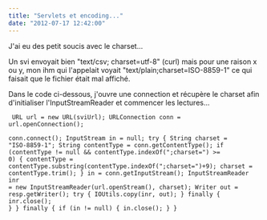 ```yaml
---
title: "Servlets et encoding..."
date: "2012-07-17 12:42:00"
---
```

J'ai eu des petit soucis avec le charset...

 Un svi envoyait bien "text/csv; charset=utf-8" (curl) mais pour une raison x ou y, mon ihm qui l'appelait voyait "text/plain;charset=ISO-8859-1" ce qui faisait que le fichier était mal affiché.

 Dans le code ci-dessous, j'ouvre une connection et récupère le charset afin d'initialiser l'InputStreamReader et commencer les lectures...  <code><pre>
        URL url = new URL(sviUrl);
        URLConnection conn = url.openConnection();  
        conn.connect();
        InputStream in = null;
        try {
            String charset = "ISO-8859-1";
            String contentType = conn.getContentType(); 
            if (contentType != null && contentType.indexOf(";charset=") >= 0) {
                contentType = contentType.substring(contentType.indexOf(";charset=")+9);
                charset = contentType.trim();
            }
            in = conn.getInputStream();
            InputStreamReader inr = new InputStreamReader(url.openStream(), charset);
            Writer out = resp.getWriter();
            try {
                IOUtils.copy(inr, out);
            } finally {
                inr.close();
            }
        } finally {
            if (in != null) {
                in.close();
            }
        }
</pre></code>
